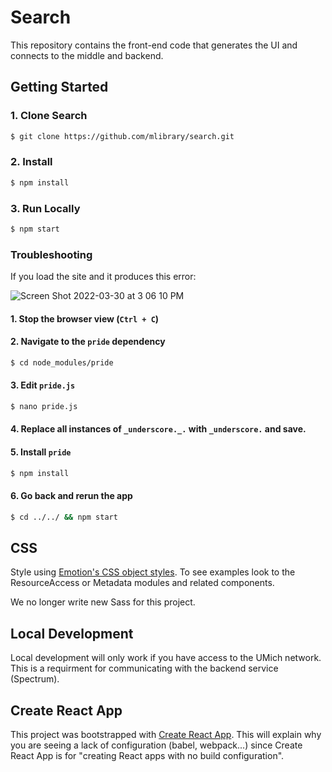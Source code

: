 # Search

This repository contains the front-end code that generates the UI and connects to the middle and backend.

## Getting Started

### 1. Clone Search

```sh
$ git clone https://github.com/mlibrary/search.git
```

### 2. Install

```sh
$ npm install
```

### 3. Run Locally

```sh
$ npm start
```

### Troubleshooting
If you load the site and it produces this error:

![Screen Shot 2022-03-30 at 3 06 10 PM](https://user-images.githubusercontent.com/27687379/160911686-77086207-4c6c-4b0a-92fc-757ebebb2005.png)

#### 1. Stop the browser view (`Ctrl + C`)

#### 2. Navigate to the `pride` dependency

```sh
$ cd node_modules/pride
```

#### 3. Edit `pride.js`

```sh
$ nano pride.js
```
#### 4. Replace all instances of `_underscore._.` with `_underscore.` and save.

#### 5. Install `pride`

```sh
$ npm install
```

#### 6. Go back and rerun the app

```sh
$ cd ../../ && npm start
```

## CSS

Style using [Emotion's CSS object styles](https://emotion.sh/docs/css-prop#object-styles). To see examples look to the ResourceAccess or Metadata modules and related components.

We no longer write new Sass for this project.

## Local Development

Local development will only work if you have access to the UMich network. This is a requirment for communicating with the backend service (Spectrum).

## Create React App

This project was bootstrapped with [Create React App](https://github.com/facebookincubator/create-react-app). This will explain why you are seeing a lack of configuration (babel, webpack...) since Create React App is for "creating React apps with no build configuration".
